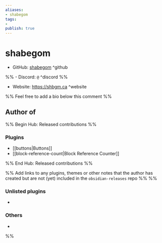 ```yaml
---
aliases:
- shabegom
tags: 
- 
publish: true
---
```


# shabegom

- GitHub: [shabegom](https://github.com/shabegom/) ^github

%% - Discord: `@` ^discord %%

- Website: <https://shbgm.ca> ^website

<!-- - [[Publish sites|Publish site]]: ^publish -->

%% Feel free to add a bio below this comment %%


## Author of

%% Begin Hub: Released contributions %%
### Plugins
- [[buttons|Buttons]]
- [[block-reference-count|Block Reference Counter]]

%% End Hub: Released contributions %%

%% Add links to any plugins, themes or other notes that the author has created but are not (yet) included in the `obsidian-releases` repo %%
%%
### Unlisted plugins

- 

### Others

- 
%%

<!--
## Sponsor this author

- [[GitHub sponsors]]: [Sponsor @shabegom on GitHub Sponsors](https://github.com/sponsors/shabegom) ^github-sponsor
- [[Buy me a coffee]]: ^buy-me-a-coffee
- [[PayPal]]: ^paypal
- [[Patreon]]: ^patreon

-->

<!--
## Follow this author

- [[YouTube Channels|On YouTube]]: ^youtube
- Twitter: ^twitter
- ...
-->